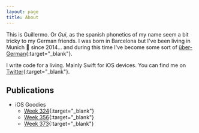 ```yaml
---
layout: page
title: About
---
```


This is Guillermo. Or *Gui*, as the spanish phonetics of my name seem a bit tricky to my German friends. I was born in Barcelona but I've been living in Munich 🥨 since 2014... and during this time I've become some sort of [über-German](http://multicoolty.com/25-signs-you-have-been-living-in-germany-for-too-long-and-have-become-a-little-bit-german/){:target="_blank"}.

I write code for a living. Mainly Swift for iOS devices. You can find me on [Twitter](https://twitter.com/gmoraleda_){:target="_blank"}.

## Publications
- iOS Goodies
  - [Week 324](https://ios-goodies.com/post/611782648883478528/week-324){:target="_blank"}
  - [Week 356](https://ios-goodies.com/post/632071483578056705/week-356){:target="_blank"}
  - [Week 373](https://ios-goodies.com/post/644127580967059456/week-373){:target="_blank"}